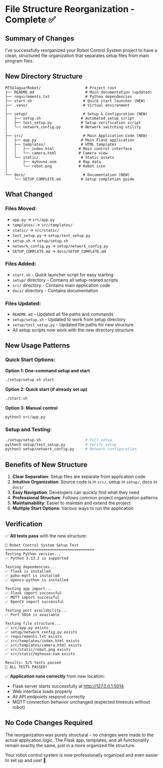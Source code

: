 # File Structure Reorganization - Complete ✅

## Summary of Changes

I've successfully reorganized your Robot Control System project to have a clean, structured file organization that separates setup files from main program files.

## New Directory Structure

```
MTSUJaguarRobot/                    # Project root
├── README.md                       # Main documentation (updated)
├── requirements.txt                # Python dependencies
├── start.sh                       # Quick start launcher (NEW)
├── .venv/                         # Virtual environment
│
├── setup/                         # Setup & Configuration (NEW)
│   ├── setup.sh                  # Automated setup script
│   ├── test_setup.py             # Setup verification script  
│   └── network_config.py         # Network switching utility
│
├── src/                           # Main Application Code (NEW)
│   ├── app.py                    # Main Flask application
│   ├── templates/                # HTML templates
│   │   ├── index.html           # Main control interface
│   │   └── camera.html          # Camera view
│   └── static/                   # Static assets
│       ├── myhouse.osm          # Map data
│       └── robot.png            # Robot icon
│
└── docs/                          # Documentation (NEW)
    └── SETUP_COMPLETE.md         # Setup completion guide
```

## What Changed

### Files Moved:
- `app.py` → `src/app.py`
- `templates/` → `src/templates/`
- `static/` → `src/static/`
- `test_setup.py` → `setup/test_setup.py`
- `setup.sh` → `setup/setup.sh`
- `network_config.py` → `setup/network_config.py`
- `SETUP_COMPLETE.md` → `docs/SETUP_COMPLETE.md`

### Files Added:
- `start.sh` - Quick launcher script for easy starting
- `setup/` directory - Contains all setup-related scripts
- `src/` directory - Contains main application code
- `docs/` directory - Contains documentation

### Files Updated:
- `README.md` - Updated all file paths and commands
- `setup/setup.sh` - Updated to work from setup directory
- `setup/test_setup.py` - Updated file paths for new structure
- All setup scripts now work with the new directory structure

## New Usage Patterns

### Quick Start Options:

**Option 1: One-command setup and start**
```bash
./setup/setup.sh start
```

**Option 2: Quick start (if already set up)**
```bash
./start.sh
```

**Option 3: Manual control**
```bash
python3 src/app.py
```

### Setup and Testing:
```bash
./setup/setup.sh                    # Full setup
python3 setup/test_setup.py         # Verify setup
python3 setup/network_config.py     # Network configuration
```

## Benefits of New Structure

1. **Clear Separation**: Setup files are separate from application code
2. **Intuitive Organization**: Source code is in `src/`, setup in `setup/`, docs in `docs/`
3. **Easy Navigation**: Developers can quickly find what they need
4. **Professional Structure**: Follows common project organization patterns
5. **Maintainability**: Easier to maintain and extend the project
6. **Multiple Start Options**: Various ways to run the application

## Verification

✅ **All tests pass** with the new structure:
```
🚀 Robot Control System Setup Test
========================================
Testing Python version...
✅ Python 3.13.2 is supported

Testing dependencies...
✅ flask is installed
✅ paho-mqtt is installed
✅ opencv-python is installed

Testing app import...
✅ Flask import successful
✅ MQTT import successful
✅ OpenCV import successful

Testing port availability...
✅ Port 5014 is available

Testing file structure...
✅ src/app.py exists
✅ setup/network_config.py exists
✅ requirements.txt exists
✅ src/templates/index.html exists
✅ src/templates/camera.html exists
✅ src/static/robot.png exists
✅ src/static/myhouse.osm exists

Results: 5/5 tests passed
🎉 ALL TESTS PASSED!
```

✅ **Application runs correctly** from new location:
- Flask server starts successfully at http://127.0.0.1:5014
- Web interface loads properly
- All API endpoints respond correctly
- MQTT connection behavior unchanged (expected timeouts without robot)

## No Code Changes Required

The reorganization was purely structural - no changes were made to the actual application logic. The Flask app, templates, and all functionality remain exactly the same, just in a more organized file structure.

Your robot control system is now professionally organized and even easier to set up and use! 🎉

